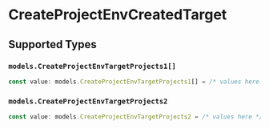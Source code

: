 # CreateProjectEnvCreatedTarget


## Supported Types

### `models.CreateProjectEnvTargetProjects1[]`

```typescript
const value: models.CreateProjectEnvTargetProjects1[] = /* values here */
```

### `models.CreateProjectEnvTargetProjects2`

```typescript
const value: models.CreateProjectEnvTargetProjects2 = /* values here */
```


